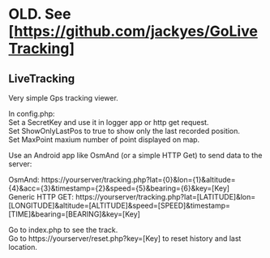 # OLD. See [https://github.com/jackyes/GoLiveTracking] 
## LiveTracking
  
Very simple Gps tracking viewer.  
  
In config.php:  
Set a SecretKey and use it in logger app or http get request.  
Set ShowOnlyLastPos to true to show only the last recorded position.  
Set MaxPoint maxium number of point displayed on map.  
  
Use an Android app like OsmAnd (or a simple HTTP Get) to send data to the server:  
  
OsmAnd: https://yourserver/tracking.php?lat={0}&lon={1}&altitude={4}&acc={3}&timestamp={2}&speed={5}&bearing={6}&key=[Key]  
Generic HTTP GET: https://yourserver/tracking.php?lat=[LATITUDE]&lon=[LONGITUDE]&altitude=[ALTITUDE]&speed=[SPEED]&timestamp=[TIME]&bearing=[BEARING]&key=[Key]  
    
Go to index.php to see the track.  
Go to https://yourserver/reset.php?key=[Key] to reset history and last location.  
